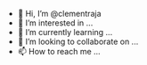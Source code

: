 - 👋 Hi, I’m @clementraja
- 👀 I’m interested in ...
- 🌱 I’m currently learning ...
- 💞️ I’m looking to collaborate on ...
- 📫 How to reach me ...

<!---
clementraja/clementraja is a ✨ special ✨ repository because its `README.md` (this file) appears on your GitHub profile.
You can click the Preview link to take a look at your changes.
--->
